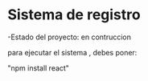 <h1>Sistema de registro</h1>

-Estado del proyecto: en contruccion 

para ejecutar el sistema , debes poner:

"npm install react"
